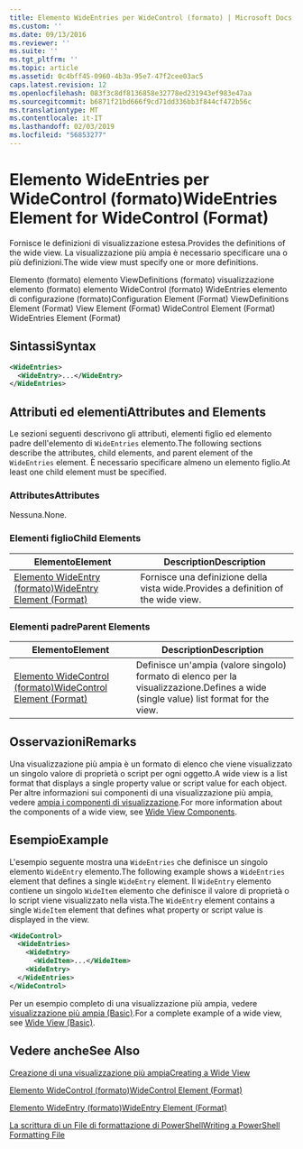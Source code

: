 ```yaml
---
title: Elemento WideEntries per WideControl (formato) | Microsoft Docs
ms.custom: ''
ms.date: 09/13/2016
ms.reviewer: ''
ms.suite: ''
ms.tgt_pltfrm: ''
ms.topic: article
ms.assetid: 0c4bff45-0960-4b3a-95e7-47f2cee03ac5
caps.latest.revision: 12
ms.openlocfilehash: 083f3c8df8136858e32778ed231943ef983e47aa
ms.sourcegitcommit: b6871f21bd666f9cd71dd336bb3f844cf472b56c
ms.translationtype: MT
ms.contentlocale: it-IT
ms.lasthandoff: 02/03/2019
ms.locfileid: "56853277"
---
```

# <a name="wideentries-element-for-widecontrol-format"></a><span data-ttu-id="a6974-102">Elemento WideEntries per WideControl (formato)</span><span class="sxs-lookup"><span data-stu-id="a6974-102">WideEntries Element for WideControl (Format)</span></span>

<span data-ttu-id="a6974-103">Fornisce le definizioni di visualizzazione estesa.</span><span class="sxs-lookup"><span data-stu-id="a6974-103">Provides the definitions of the wide view.</span></span> <span data-ttu-id="a6974-104">La visualizzazione più ampia è necessario specificare una o più definizioni.</span><span class="sxs-lookup"><span data-stu-id="a6974-104">The wide view must specify one or more definitions.</span></span>

<span data-ttu-id="a6974-105">Elemento (formato) elemento ViewDefinitions (formato) visualizzazione elemento (formato) elemento WideControl (formato) WideEntries elemento di configurazione (formato)</span><span class="sxs-lookup"><span data-stu-id="a6974-105">Configuration Element (Format) ViewDefinitions Element (Format) View Element (Format) WideControl Element (Format) WideEntries Element (Format)</span></span>

## <a name="syntax"></a><span data-ttu-id="a6974-106">Sintassi</span><span class="sxs-lookup"><span data-stu-id="a6974-106">Syntax</span></span>

```xml
<WideEntries>
  <WideEntry>...</WideEntry>
</WideEntries>

```

## <a name="attributes-and-elements"></a><span data-ttu-id="a6974-107">Attributi ed elementi</span><span class="sxs-lookup"><span data-stu-id="a6974-107">Attributes and Elements</span></span>

<span data-ttu-id="a6974-108">Le sezioni seguenti descrivono gli attributi, elementi figlio ed elemento padre dell'elemento di `WideEntries` elemento.</span><span class="sxs-lookup"><span data-stu-id="a6974-108">The following sections describe the attributes, child elements, and parent element of the `WideEntries` element.</span></span> <span data-ttu-id="a6974-109">È necessario specificare almeno un elemento figlio.</span><span class="sxs-lookup"><span data-stu-id="a6974-109">At least one child element must be specified.</span></span>

### <a name="attributes"></a><span data-ttu-id="a6974-110">Attributes</span><span class="sxs-lookup"><span data-stu-id="a6974-110">Attributes</span></span>

<span data-ttu-id="a6974-111">Nessuna.</span><span class="sxs-lookup"><span data-stu-id="a6974-111">None.</span></span>

### <a name="child-elements"></a><span data-ttu-id="a6974-112">Elementi figlio</span><span class="sxs-lookup"><span data-stu-id="a6974-112">Child Elements</span></span>

|<span data-ttu-id="a6974-113">Elemento</span><span class="sxs-lookup"><span data-stu-id="a6974-113">Element</span></span>|<span data-ttu-id="a6974-114">Description</span><span class="sxs-lookup"><span data-stu-id="a6974-114">Description</span></span>|
|-------------|-----------------|
|[<span data-ttu-id="a6974-115">Elemento WideEntry (formato)</span><span class="sxs-lookup"><span data-stu-id="a6974-115">WideEntry Element (Format)</span></span>](./wideentry-element-for-widecontrol-format.md)|<span data-ttu-id="a6974-116">Fornisce una definizione della vista wide.</span><span class="sxs-lookup"><span data-stu-id="a6974-116">Provides a definition of the wide view.</span></span>|

### <a name="parent-elements"></a><span data-ttu-id="a6974-117">Elementi padre</span><span class="sxs-lookup"><span data-stu-id="a6974-117">Parent Elements</span></span>

|<span data-ttu-id="a6974-118">Elemento</span><span class="sxs-lookup"><span data-stu-id="a6974-118">Element</span></span>|<span data-ttu-id="a6974-119">Description</span><span class="sxs-lookup"><span data-stu-id="a6974-119">Description</span></span>|
|-------------|-----------------|
|[<span data-ttu-id="a6974-120">Elemento WideControl (formato)</span><span class="sxs-lookup"><span data-stu-id="a6974-120">WideControl Element (Format)</span></span>](./widecontrol-element-format.md)|<span data-ttu-id="a6974-121">Definisce un'ampia (valore singolo) formato di elenco per la visualizzazione.</span><span class="sxs-lookup"><span data-stu-id="a6974-121">Defines a wide (single value) list format for the view.</span></span>|

## <a name="remarks"></a><span data-ttu-id="a6974-122">Osservazioni</span><span class="sxs-lookup"><span data-stu-id="a6974-122">Remarks</span></span>

<span data-ttu-id="a6974-123">Una visualizzazione più ampia è un formato di elenco che viene visualizzato un singolo valore di proprietà o script per ogni oggetto.</span><span class="sxs-lookup"><span data-stu-id="a6974-123">A wide view is a list format that displays a single property value or script value for each object.</span></span> <span data-ttu-id="a6974-124">Per altre informazioni sui componenti di una visualizzazione più ampia, vedere [ampia i componenti di visualizzazione](./creating-a-wide-view.md).</span><span class="sxs-lookup"><span data-stu-id="a6974-124">For more information about the components of a wide view, see [Wide View Components](./creating-a-wide-view.md).</span></span>

## <a name="example"></a><span data-ttu-id="a6974-125">Esempio</span><span class="sxs-lookup"><span data-stu-id="a6974-125">Example</span></span>

<span data-ttu-id="a6974-126">L'esempio seguente mostra una `WideEntries` che definisce un singolo elemento `WideEntry` elemento.</span><span class="sxs-lookup"><span data-stu-id="a6974-126">The following example shows a `WideEntries` element that defines a single `WideEntry` element.</span></span> <span data-ttu-id="a6974-127">Il `WideEntry` elemento contiene un singolo `WideItem` elemento che definisce il valore di proprietà o lo script viene visualizzato nella vista.</span><span class="sxs-lookup"><span data-stu-id="a6974-127">The `WideEntry` element contains a single `WideItem` element that defines what property or script value is displayed in the view.</span></span>

```xml
<WideControl>
  <WideEntries>
    <WideEntry>
      <WideItem>...</WideItem>
    <WideEntry>
  </WideEntries>
</WideControl>
```

<span data-ttu-id="a6974-128">Per un esempio completo di una visualizzazione più ampia, vedere [visualizzazione più ampia (Basic)](./wide-view-basic.md).</span><span class="sxs-lookup"><span data-stu-id="a6974-128">For a complete example of a wide view, see [Wide View (Basic)](./wide-view-basic.md).</span></span>

## <a name="see-also"></a><span data-ttu-id="a6974-129">Vedere anche</span><span class="sxs-lookup"><span data-stu-id="a6974-129">See Also</span></span>

[<span data-ttu-id="a6974-130">Creazione di una visualizzazione più ampia</span><span class="sxs-lookup"><span data-stu-id="a6974-130">Creating a Wide View</span></span>](./creating-a-wide-view.md)

[<span data-ttu-id="a6974-131">Elemento WideControl (formato)</span><span class="sxs-lookup"><span data-stu-id="a6974-131">WideControl Element (Format)</span></span>](./widecontrol-element-format.md)

[<span data-ttu-id="a6974-132">Elemento WideEntry (formato)</span><span class="sxs-lookup"><span data-stu-id="a6974-132">WideEntry Element (Format)</span></span>](./wideentry-element-for-widecontrol-format.md)

[<span data-ttu-id="a6974-133">La scrittura di un File di formattazione di PowerShell</span><span class="sxs-lookup"><span data-stu-id="a6974-133">Writing a PowerShell Formatting File</span></span>](./writing-a-powershell-formatting-file.md)
